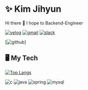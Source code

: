 # ✨ Kim Jihyun

Hi there 👋
I hope to Backend-Engineer
  
  [![velog](https://img.shields.io/badge/Blog-181717?style=flat-round&logo=Github&logoColor=white)](https://velog.io/@zo_meong)
  [![gmail](https://img.shields.io/badge/Gmail-D14836?style=flat-round&logo=gmail&logoColor=white)](legojhk@gmail.com)
  [![slack](https://img.shields.io/badge/Slack-4A154B?style=flat-round&logo=slack&logoColor=white)](legojhk@gmail.com)

  [![github](https://github-readme-stats.vercel.app/api?username=zomeong&theme=blue-green)]
  
  ## 🖥️ My Tech

  [![Top Langs](https://github-readme-stats.vercel.app/api/top-langs/?username=zomeong)](https://github.com/anuraghazra/github-readme-stats)

  ![c](https://img.shields.io/badge/C%2B%2B-00599C?style=for-the-badge&logo=c%2B%2B&logoColor=white)
  ![java](https://img.shields.io/badge/Java-ED8B00?style=for-the-badge&logo=openjdk&logoColor=white)
  ![spring](https://img.shields.io/badge/Spring-6DB33F?style=for-the-badge&logo=spring&logoColor=white)
  ![mysql](https://img.shields.io/badge/MySQL-005C84?style=for-the-badge&logo=mysql&logoColor=white)
